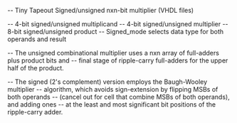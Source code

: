 -- Tiny Tapeout Signed/unsigned nxn-bit multiplier (VHDL files)

-- 4-bit signed/unsigned multiplicand
-- 4-bit signed/unsigned multiplier
-- 8-bit signed/unsigned product
-- Signed_mode selects data type for both operands and result

-- The unsigned combinational multiplier uses a nxn array of full-adders plus product bits and
-- final stage of ripple-carry full-adders for the upper half of the product.

-- The signed (2's complement) version employs the Baugh-Wooley multiplier
-- algorithm, which avoids sign-extension by flipping MSBs of both operands
-- (cancel out for cell that combine MSBs of both operands), and adding ones
-- at the least and most significant bit positions of the ripple-carry adder.
